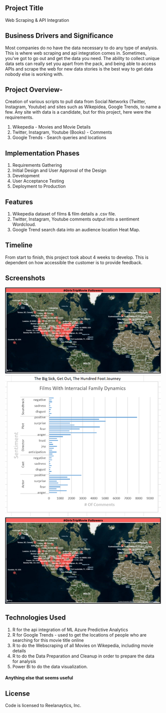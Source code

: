 

## Project Title 
Web Scraping & API Integration

## Business Drivers and Significance
Most companies do no have the data necessary to do any type of analysis. This is where web scraping and api integration comes in. Sometimes, you’ve got to go out and get the data you need. The ability to collect unique data sets can really set you apart from the pack, and being able to access APIs and scrape the web for new data stories is the best way to get data nobody else is working with.

## Project Overview- 
Creation of various scripts to pull data from Social Networks (Twitter, Instagram, Youtube) and sites such as Wikepidea, Google Trends, to name a few. Any site with data is a candidate, but for this project, here were the requirements.

1. Wikepedia -  Movies and Movie Details 
2. Twitter, Instagram, Youtube (Books) - Comments
3. Google Trends - Search queries and locations

## Implementation Phases
1. Requirements Gathering
2. Initial Design and User Approval of the Design
3. Development
4. User Acceptance Testing
5. Deployment to Production

## Features
1. Wikepedia dataset of films & film details a .csv file.
2. Twitter, Instagram, Youtube comments output into a sentiment Wordcloud.
3. Google Trend search data into an audience location Heat Map.

## Timeline
From start to finish, this project took about 4 weeks to develop. This is dependent on how accessible the customer is to provide feedback.

## Screenshots
![Alt text](/web_scraping/Movie_Followers_Map.PNG?raw=true "Movie Followers gathered From Google Trends")
![Alt text](/web_scraping/Interracial_Films_Sentiment_Analysis.PNG?raw=true "Sentiment Around Books")
![Alt text](/web_scraping/movie_followers_map.PNG?raw=true "Google Trends R script to pull locations from search queries")

## Technologies Used
1. R for the api integration of ML Azure Predictive Analytics
2. R for Google Trends - used to get the locations of people who are searching for this movie title online
3. R to do the Webscraping of all Movies on Wikepedia, including movie details
4. R to do the Data Preparation and Cleanup in order to prepare the data for analysis
5. Power Bi to do the data visualization.

#### Anything else that seems useful

## License
Code is licensed to Reelanaytics, Inc.


